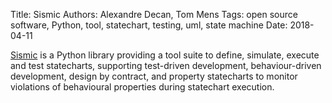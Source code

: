 Title: Sismic
Authors: Alexandre Decan, Tom Mens
Tags: open source software, Python, tool, statechart, testing, uml, state machine
Date: 2018-04-11

[Sismic](https://github.com/AlexandreDecan/sismic) is a Python library providing a tool suite to define, simulate, execute and test statecharts, supporting test-driven development, behaviour-driven development, design by contract, and property statecharts to monitor violations of behavioural properties during statechart execution.
